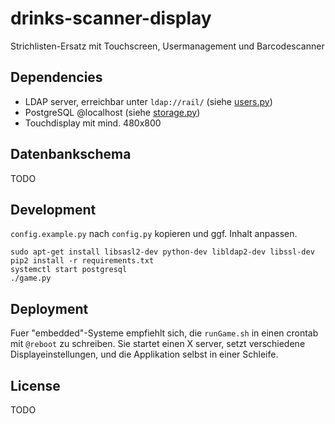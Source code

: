 # drinks-scanner-display
Strichlisten-Ersatz mit Touchscreen, Usermanagement und Barcodescanner

## Dependencies
- LDAP server, erreichbar unter `ldap://rail/` (siehe [users.py](users/users.py))
- PostgreSQL @localhost (siehe [storage.py](database/storage.py))
- Touchdisplay mit mind. 480x800

## Datenbankschema
TODO

## Development

`config.example.py` nach `config.py` kopieren und ggf. Inhalt anpassen.

    sudo apt-get install libsasl2-dev python-dev libldap2-dev libssl-dev
    pip2 install -r requirements.txt
    systemctl start postgresql
    ./game.py

## Deployment
Fuer "embedded"-Systeme empfiehlt sich, die `runGame.sh` in einen crontab mit `@reboot` zu schreiben.
Sie startet einen X server, setzt verschiedene Displayeinstellungen, und die Applikation selbst in einer Schleife.

## License
TODO
